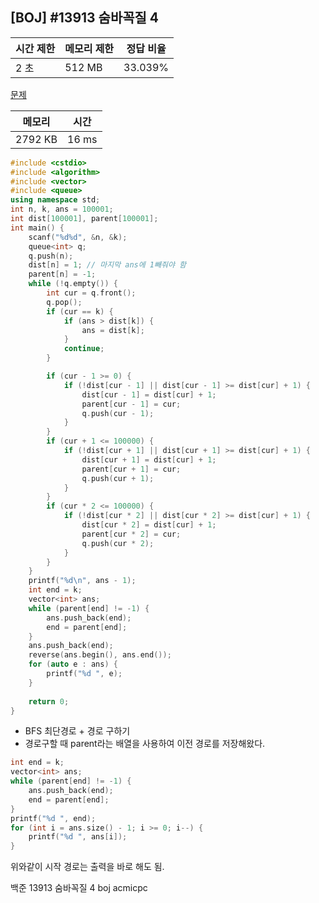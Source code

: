 ## [BOJ] #13913 숨바꼭질 4

| 시간 제한 | 메모리 제한 | 정답 비율 |
| --------- | ----------- | --------- |
| 2 초      | 512 MB      | 33.039%   |

[문제](https://www.acmicpc.net/problem/13913)



| 메모리  | 시간  |
| ------- | ----- |
| 2792 KB | 16 ms |

```c++
#include <cstdio>
#include <algorithm>
#include <vector>
#include <queue>
using namespace std;
int n, k, ans = 100001;
int dist[100001], parent[100001];
int main() {
	scanf("%d%d", &n, &k);
	queue<int> q;
	q.push(n);
	dist[n] = 1; // 마지막 ans에 1빼줘야 함
	parent[n] = -1;
	while (!q.empty()) {
		int cur = q.front();
		q.pop();
		if (cur == k) {
			if (ans > dist[k]) {
				ans = dist[k];
			}
			continue;
		}

		if (cur - 1 >= 0) {
			if (!dist[cur - 1] || dist[cur - 1] >= dist[cur] + 1) {
				dist[cur - 1] = dist[cur] + 1;
				parent[cur - 1] = cur;
				q.push(cur - 1);
			}
		}
		if (cur + 1 <= 100000) {
			if (!dist[cur + 1] || dist[cur + 1] >= dist[cur] + 1) {
				dist[cur + 1] = dist[cur] + 1;
				parent[cur + 1] = cur;
				q.push(cur + 1);
			}
		}
		if (cur * 2 <= 100000) {
			if (!dist[cur * 2] || dist[cur * 2] >= dist[cur] + 1) {
				dist[cur * 2] = dist[cur] + 1;
				parent[cur * 2] = cur;
				q.push(cur * 2);
			}
		}
	}
	printf("%d\n", ans - 1);
	int end = k;
	vector<int> ans;
	while (parent[end] != -1) {
		ans.push_back(end);
		end = parent[end];
	}
	ans.push_back(end);
	reverse(ans.begin(), ans.end());
	for (auto e : ans) {
		printf("%d ", e);
	}
	
	return 0;
}
```

- BFS 최단경로 + 경로 구하기
- 경로구할 때 parent라는 배열을 사용하여 이전 경로를 저장해왔다.

```c++
int end = k;
vector<int> ans;
while (parent[end] != -1) {
    ans.push_back(end);
    end = parent[end];
}
printf("%d ", end);
for (int i = ans.size() - 1; i >= 0; i--) {
    printf("%d ", ans[i]);
}
```

위와같이 시작 경로는 출력을 바로 해도 됨.



백준 13913 숨바꼭질 4 boj acmicpc

